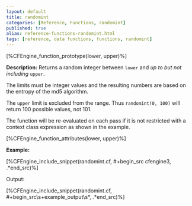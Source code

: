 ```yaml
---
layout: default
title: randomint
categories: [Reference, Functions, randomint]
published: true
alias: reference-functions-randomint.html
tags: [reference, data functions, functions, randomint]
---
```


[%CFEngine_function_prototype(lower, upper)%]

**Description:** Returns a random integer between `lower` and *up to but not including* `upper`.

The limits must be integer values and the resulting numbers are based on
the entropy of the md5 algorithm.

The `upper` limit is excluded from the range.  Thus `randomint(0, 100)`
will return 100 possible values, not 101.

The function will be re-evaluated on each pass if it is not restricted with a
context class expression as shown in the example.

[%CFEngine_function_attributes(lower, upper)%]

**Example:**

[%CFEngine_include_snippet(randomint.cf, #\+begin_src cfengine3, .*end_src)%]

Output:

[%CFEngine_include_snippet(randomint.cf, #\+begin_src\s+example_output\s*, .*end_src)%]
